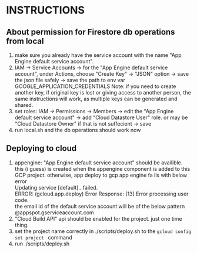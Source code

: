 # INSTRUCTIONS

## About permission for Firestore db operations from local

1) make sure you already have the service account with the name "App Engine default service account".
2) IAM -> Service Accounts -> for the "App Engine default service account", under Actions, choose "Create Key" -> "JSON" option -> save the json file safely -> save the path to env var GOOGLE_APPLICATION_CREDENTIALS
Note: if you need to create another key, if original key is lost or giving access to another person, the same instructions will work, as multiple keys can be generated and shared.
3) set roles: IAM -> Permissions -> Members -> edit the "App Engine default service account" -> add "Cloud Datastore User" role. or may be "Cloud Datastore Owner" if that is not suffecient -> save
4) run  local.sh and the db operations should work now

## Deploying to cloud

1) appengine:
    "App Engine default service account" should be availible. this (i guess) is created when the appengine component is added to this GCP project.
    otherwise, app deploy to gcp app engine fa ils with below error  
        Updating service [default]...failed.  
        ERROR: (gcloud.app.deploy) Error Response: [13] Error processing user code.  
    the email id of the default service account will be of the below pattern <projectId>@appspot.gserviceaccount.com  
2) "Cloud Build API" api should be enabled for the project. just one time thing.  
3) set the project name correctly in ./scripts/deploy.sh to the `gcloud config set project ` command  
4) run ./scripts/deploy.sh  
